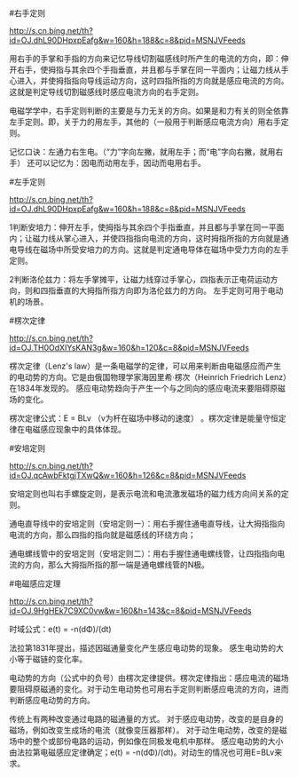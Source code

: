 
#右手定则

http://s.cn.bing.net/th?id=OJ.dhL90DHpxpEafg&w=160&h=188&c=8&pid=MSNJVFeeds

用右手的手掌和手指的方向来记忆导线切割磁感线时所产生的电流的方向，即：伸开右手，使拇指与其余四个手指垂直，并且都与手掌在同一平面内；让磁力线从手心进入，并使拇指指向导线运动方向，这时四指所指的方向就是感应电流的方向。这就是判定导线切割磁感线时感应电流方向的右手定则。

电磁学学中，右手定则判断的主要是与力无关的方向。如果是和力有关的则全依靠左手定则。即，关于力的用左手，其他的（一般用于判断感应电流方向）用右手定则。

记忆口诀：左通力右生电。（“力”字向左撇，就用左手；而“电”字向右撇，就用右手） 还可以记忆为：因电而动用左手，因动而电用右手。  

#左手定则

http://s.cn.bing.net/th?id=OJ.dhL90DHpxpEafg&w=160&h=188&c=8&pid=MSNJVFeeds

1判断安培力：伸开左手，使拇指与其余四个手指垂直，并且都与手掌在同一平面内；让磁力线从掌心进入，并使四指指向电流的方向，这时拇指所指的方向就是通电导线在磁场中所受安培力的方向。这就是判定通电导体在磁场中受力方向的左手定则。

2判断洛伦兹力：将左手掌摊平，让磁力线穿过手掌心，四指表示正电荷运动方向，则和四指垂直的大拇指所指方向即为洛伦兹力的方向。 左手定则可用于电动机的场景。

#楞次定律

http://s.cn.bing.net/th?id=OJ.TH0OdXIYsKAN3g&w=160&h=120&c=8&pid=MSNJVFeeds

楞次定律（Lenz's law）是一条电磁学的定律，可以用来判断由电磁感应而产生的电动势的方向。它是由俄国物理学家海因里希·楞次（Heinrich Friedrich Lenz）在1834年发现的。 感应电动势趋向于产生一个与之同向的感应电流来要阻碍原磁场的变化。 

楞次定律公式：E = BLv （v为杆在磁场中移动的速度） 。楞次定律是能量守恒定律在电磁感应现象中的具体体现。

#安培定则

http://s.cn.bing.net/th?id=OJ.qcAwbFktgjTXwQ&w=160&h=126&c=8&pid=MSNJVFeeds

安培定则也叫右手螺旋定则，是表示电流和电流激发磁场的磁力线方向间关系的定则。

通电直导线中的安培定则（安培定则一）：用右手握住通电直导线，让大拇指指向电流的方向，那么四指的指向就是磁感线的环绕方向；

通电螺线管中的安培定则（安培定则二）：用右手握住通电螺线管，让四指指向电流的方向，那么大拇指所指的那一端是通电螺线管的N极。

#电磁感应定理

http://s.cn.bing.net/th?id=OJ.9HgHEk7C9XC0vw&w=160&h=143&c=8&pid=MSNJVFeeds

时域公式：e(t) = -n(dΦ)/(dt)

法拉第1831年提出，描述因磁通量变化产生感应电动势的现象。 感生电动势的大小等于磁链的变化率。

电动势的方向（公式中的负号）由楞次定律提供。楞次定律指出：感应电流的磁场要阻碍原磁通的变化。对于动生电动势也可用右手定则判断感应电流的方向，进而判断感应电动势的方向。

传统上有两种改变通过电路的磁通量的方式。
对于感应电动势，改变的是自身的磁场，例如改变生成场的电流（就像变压器那样）。
对于动生电动势，改变的是磁场中的整个或部份电路的运动，例如像在同极发电机中那样。 感应电动势的大小由法拉第电磁感应定律确定；e(t) = -n(dΦ)/(dt)。对动生的情况也可用E=BLv来求。
